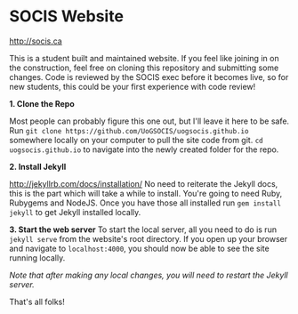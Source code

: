 SOCIS Website
==================
http://socis.ca

This is a student built and maintained website. If you feel like joining in on the construction, feel free on cloning this repository and submitting some changes. Code is reviewed by the SOCIS exec before it becomes live, so for new students, this could be your first experience with code review!

__1. Clone the Repo__

Most people can probably figure this one out, but I'll leave it here to be safe.
Run `git clone https://github.com/UoGSOCIS/uogsocis.github.io` somewhere locally on your computer to pull the site code from git.
`cd uogsocis.github.io` to navigate into the newly created folder for the repo.

__2. Install Jekyll__

http://jekyllrb.com/docs/installation/
No need to reiterate the Jekyll docs, this is the part which will take a while to install. You're going to need Ruby, Rubygems and NodeJS.
Once you have those all installed run `gem install jekyll` to get Jekyll installed locally.

__3. Start the web server__
To start the local server, all you need to do is run `jekyll serve` from the website's root directory.
If you open up your browser and navigate to `localhost:4000`, you should now be able to see the site running locally.

_Note that after making any local changes, you will need to restart the Jekyll server._


That's all folks!
